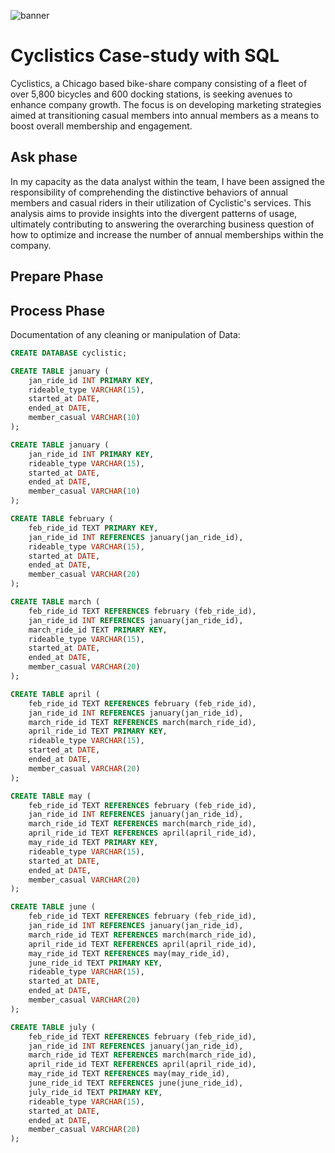 ![banner](https://github.com/UgoDaves/Cyclistics-Case-study-with-SQL/assets/152723434/f2dd4369-08dc-4df4-ae61-e2a96fcc3346)

# Cyclistics Case-study with SQL
Cyclistics, a Chicago based bike-share company consisting of a fleet of over 5,800 bicycles and 600 docking stations, is seeking avenues to enhance company growth. The focus is on developing marketing strategies aimed at transitioning casual members into annual members as a means to boost overall membership and engagement.

## Ask phase
In my capacity as the data analyst within the team, I have been assigned the responsibility of comprehending the distinctive behaviors of annual members and casual riders in their utilization of Cyclistic's services. This analysis aims to provide insights into the divergent patterns of usage, ultimately contributing to answering the overarching business question of how to optimize and increase the number of annual memberships within the company.

## Prepare Phase

## Process Phase
Documentation of any cleaning or manipulation of Data:

``` sql
CREATE DATABASE cyclistic;

CREATE TABLE january (
	jan_ride_id	INT PRIMARY KEY,
	rideable_type VARCHAR(15),
	started_at DATE,
	ended_at DATE,
	member_casual VARCHAR(10)
);

CREATE TABLE january (
	jan_ride_id	INT PRIMARY KEY,
	rideable_type VARCHAR(15),
	started_at DATE,
	ended_at DATE,
	member_casual VARCHAR(10)
);

CREATE TABLE february (
	feb_ride_id TEXT PRIMARY KEY,
	jan_ride_id INT REFERENCES january(jan_ride_id),
	rideable_type VARCHAR(15),
	started_at DATE,
	ended_at DATE,
	member_casual VARCHAR(20)
);

CREATE TABLE march (
	feb_ride_id TEXT REFERENCES february (feb_ride_id),
	jan_ride_id INT REFERENCES january(jan_ride_id),
	march_ride_id TEXT PRIMARY KEY,
	rideable_type VARCHAR(15),
	started_at DATE,
	ended_at DATE,
	member_casual VARCHAR(20)
);

CREATE TABLE april (
	feb_ride_id TEXT REFERENCES february (feb_ride_id),
	jan_ride_id INT REFERENCES january(jan_ride_id),
	march_ride_id TEXT REFERENCES march(march_ride_id),
	april_ride_id TEXT PRIMARY KEY,
	rideable_type VARCHAR(15),
	started_at DATE,
	ended_at DATE,
	member_casual VARCHAR(20)
);

CREATE TABLE may (
	feb_ride_id TEXT REFERENCES february (feb_ride_id),
	jan_ride_id INT REFERENCES january(jan_ride_id),
	march_ride_id TEXT REFERENCES march(march_ride_id),
	april_ride_id TEXT REFERENCES april(april_ride_id),
	may_ride_id TEXT PRIMARY KEY,
	rideable_type VARCHAR(15),
	started_at DATE,
	ended_at DATE,
	member_casual VARCHAR(20)
);

CREATE TABLE june (
	feb_ride_id TEXT REFERENCES february (feb_ride_id),
	jan_ride_id INT REFERENCES january(jan_ride_id),
	march_ride_id TEXT REFERENCES march(march_ride_id),
	april_ride_id TEXT REFERENCES april(april_ride_id),
	may_ride_id TEXT REFERENCES may(may_ride_id),
	june_ride_id TEXT PRIMARY KEY,
	rideable_type VARCHAR(15),
	started_at DATE,
	ended_at DATE,
	member_casual VARCHAR(20)
);

CREATE TABLE july (
	feb_ride_id TEXT REFERENCES february (feb_ride_id),
	jan_ride_id INT REFERENCES january(jan_ride_id),
	march_ride_id TEXT REFERENCES march(march_ride_id),
	april_ride_id TEXT REFERENCES april(april_ride_id),
	may_ride_id TEXT REFERENCES may(may_ride_id),
	june_ride_id TEXT REFERENCES june(june_ride_id),
	july_ride_id TEXT PRIMARY KEY,
	rideable_type VARCHAR(15),
	started_at DATE,
	ended_at DATE,
	member_casual VARCHAR(20)
);
```
